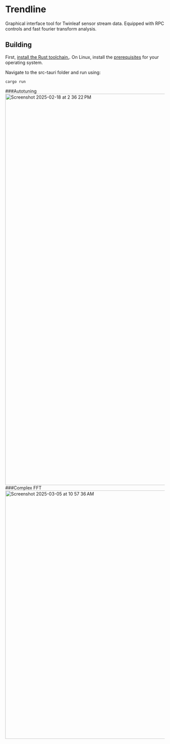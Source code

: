 # Trendline

Graphical interface tool for Twinleaf sensor stream data. Equipped with RPC controls and fast fourier transform analysis.

## Building

First, [install the Rust toolchain.](https://doc.rust-lang.org/cargo/getting-started/installation.html).
On Linux, install the [prerequisites](https://v2.tauri.app/start/prerequisites/) for your operating system.

Navigate to the src-tauri folder and run using:

    cargo run


###Autotuning
<img width="1232" alt="Screenshot 2025-02-18 at 2 36 22 PM" src="https://github.com/user-attachments/assets/36066f4a-6b0c-48d0-bf1d-924015ece2e7" />
###Complex FFT
<img width="782" alt="Screenshot 2025-03-05 at 10 57 36 AM" src="https://github.com/user-attachments/assets/1203453e-201f-4eee-838a-59ad6053b088" />
